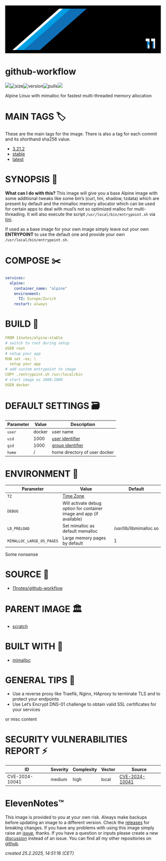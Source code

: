 ![banner](https://github.com/11notes/defaults/blob/main/static/img/banner.png?raw=true)

# github-workflow
[<img src="https://img.shields.io/badge/github-source-blue?logo=github&color=040308">](https://github.com/11notes/docker-github-workflow)![size](https://img.shields.io/docker/image-size/11notes/github-workflow/3.21.2?color=0eb305)![version](https://img.shields.io/docker/v/11notes/github-workflow/3.21.2?color=eb7a09)![pulls](https://img.shields.io/docker/pulls/11notes/github-workflow?color=2b75d6)[<img src="https://img.shields.io/github/issues/11notes/docker-github-workflow?color=7842f5">](https://github.com/11notes/docker-github-workflow/issues)

Alpine Linux with mimalloc for fastest multi-threaded memory allocation

# MAIN TAGS 🏷️
These are the main tags for the image. There is also a tag for each commit and its shorthand sha256 value.

* [3.21.2](https://hub.docker.com/r/11notes/github-workflow/tags?name=3.21.2)
* [stable](https://hub.docker.com/r/11notes/github-workflow/tags?name=stable)
* [latest](https://hub.docker.com/r/11notes/github-workflow/tags?name=latest)

# SYNOPSIS 📖
**What can I do with this?** This image will give you a base Alpine image with some additional tweaks like some bin’s (curl, tini, shadow, tzdata) which are present by default and the mimalloc memory allocator which can be used for certain apps to deal with musl’s not so optimized malloc for multi-threading. It will also execute the script ```/usr/local/bin/entrypoint.sh``` via [tini](https://github.com/krallin/tini).

If used as a base image for your own image simply leave out your own **ENTRYPOINT** to use the default one and provide your own ```/usr/local/bin/entrypoint.sh```.

# COMPOSE ✂️
```yaml
services:
  alpine:
    container_name: "alpine"
    environment:
      TZ: Europe/Zurich
    restart: always
```

# BUILD 🚧
```yaml
FROM 11notes/alpine:stable
# switch to root during setup
USER root
# setup your app
RUN set -ex; \
  setup your app
# add custom entrypoint to image
COPY ./entrypoint.sh /usr/local/bin
# start image as 1000:1000
USER docker
```

# DEFAULT SETTINGS 🗃️
| Parameter | Value | Description |
| --- | --- | --- |
| `user` | docker | user name |
| `uid` | 1000 | [user identifier](https://en.wikipedia.org/wiki/User_identifier) |
| `gid` | 1000 | [group identifier](https://en.wikipedia.org/wiki/Group_identifier) |
| `home` | / | home directory of user docker |

# ENVIRONMENT 📝
| Parameter | Value | Default |
| --- | --- | --- |
| `TZ` | [Time Zone](https://en.wikipedia.org/wiki/List_of_tz_database_time_zones) | |
| `DEBUG` | Will activate debug option for container image and app (if available) | |
| `LD_PRELOAD` | Set mimalloc as default memalloc | /usr/lib/libmimalloc.so |
| `MIMALLOC_LARGE_OS_PAGES` | Large memory pages by default | 1 |
Some nonsense

# SOURCE 💾
* [11notes/github-workflow](https://github.com/11notes/docker-github-workflow)

# PARENT IMAGE 🏛️
* [scratch](https://hub.docker.com/_/scratch)

# BUILT WITH 🧰
* [mimalloc](https://github.com/microsoft/mimalloc)

# GENERAL TIPS 📌
* Use a reverse proxy like Traefik, Nginx, HAproxy to terminate TLS and to protect your endpoints
* Use Let’s Encrypt DNS-01 challenge to obtain valid SSL certificates for your services



or misc content

# SECURITY VULNERABILITIES REPORT ⚡
| ID | Severity | Complexity | Vector | Source |
| --- | --- | --- | --- | --- |
| CVE-2024-10041 | medium | high | local | [CVE-2024-10041](https://nvd.nist.gov/vuln/detail/CVE-2024-10041) |

# ElevenNotes™️
This image is provided to you at your own risk. Always make backups before updating an image to a different version. Check the [releases](https://github.com/11notes/docker-github-workflow/releases) for breaking changes. If you have any problems with using this image simply raise an [issue](https://github.com/11notes/docker-github-workflow/issues), thanks. If you have a question or inputs please create a new [discussion](https://github.com/11notes/docker-github-workflow/discussions) instead of an issue. You can find all my other repositories on [github](https://github.com/11notes?tab=repositories).

*created 25.2.2025, 14:51:16 (CET)*